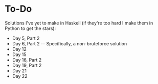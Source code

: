 # To-Do
Solutions I've yet to make in Haskell (if they're too hard I make them in Python to get the stars):
- Day  5, Part 2
- Day  6, Part 2 -- Specifically, a non-bruteforce solution
- Day 12
- Day 15
- Day 16, Part 2
- Day 19, Part 2
- Day 21
- Day 22